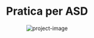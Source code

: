 <h1 align="center" id="title">Pratica per ASD</h1>

<p align="center"><img src="https://socialify.git.ci/Ningen-jpg/Pratica-ASD/image?custom_description=Pratica+per+i+vari+algoritmi+di+ASD&amp;description=1&amp;font=Rokkitt&amp;language=1&amp;logo=https%3A%2F%2Fplay-lh.googleusercontent.com%2F9zvNJHedNg_6lOdwcodODMVsyeHKxuTIpnbBzomRGGZAp_vKVXnd5SlF8XZcXyGYjQ&amp;name=1&amp;pattern=Solid&amp;theme=Dark" alt="project-image"></p>

<p align="center"><object data="https://img.shields.io/github/commit-activity/w/Ningen-jpg/Pratica-ASD?style=plastic&amp;logo=geeksforgeeks&amp;logoColor=white&amp;logoSize=auto&amp;label=Numero%20di%20commit%3A&amp;labelColor=green&amp;color=black&amp;link=https%3A%2F%2Fgithub.com%2FNingen-jpg%2FPratica-ASD%2Fcommits%2Fmain%2F" width="300" height="200"></object></p>
